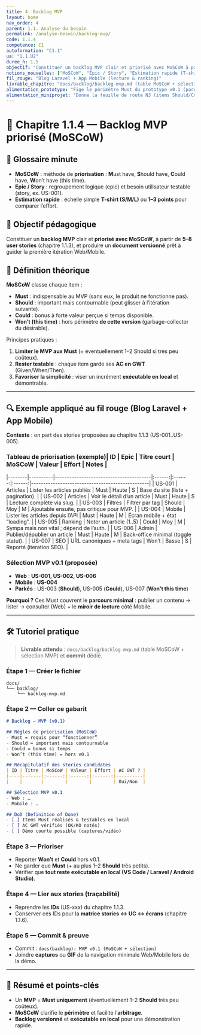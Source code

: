 ```yaml
---
title: 4. Backlog MVP
layout: home
nav_order: 4
parent: 1.1. Analyse du besoin
permalink: /analyse-besoin/backlog-mvp/
code: 1.1.4
competence: C1
autoformation: "C1.1"
ua: "1.1.U2"
duree_h: 1.5
objectif: "Constituer un backlog MVP clair et priorisé avec MoSCoW à partir des stories."
notions_nouvelles: ["MoSCoW", "Epic / Story", "Estimation rapide (T-shirt / points)"]
fil_rouge: "Blog Laravel + App Mobile (lecture & ranking)"
livrable_chapitre: "docs/backlog/backlog-mvp.md (table MoSCoW + sélection MVP v0.1)"
alimentation_prototype: "Fige le périmètre Must du prototype v0.1 (parcours minimal Web + Mobile)"
alimentation_miniprojet: "Donne la feuille de route N3 (items Should/Could/Won’t reportés en itérations)"
---
```


# 📘 Chapitre 1.1.4 — Backlog MVP priorisé (MoSCoW)

## 📒 Glossaire minute
- **MoSCoW** : méthode de **priorisation** : **M**ust have, **S**hould have, **C**ould have, **W**on’t have (this time).
- **Epic / Story** : regroupement logique (epic) et besoin utilisateur testable (story, ex. US-001).
- **Estimation rapide** : échelle simple **T-shirt (S/M/L)** ou **1–3 points** pour comparer l’effort.

## 🎯 Objectif pédagogique
Constituer un **backlog MVP** clair et **priorisé avec MoSCoW**, à partir de **5–8 user stories** (chapitre 1.1.3), et produire un **document versionné** prêt à guider la première itération Web/Mobile.

## 🧠 Définition théorique
**MoSCoW** classe chaque item :
- **Must** : indispensable au MVP (sans eux, le produit ne fonctionne pas).
- **Should** : important mais contournable (peut glisser à l’itération suivante).
- **Could** : bonus à forte valeur perçue si temps disponible.
- **Won’t (this time)** : hors périmètre **de cette version** (garbage-collector du désirable).

Principes pratiques :
1) **Limiter le MVP aux Must** (+ éventuellement 1–2 Should si très peu coûteux).  
2) **Rester testable** : chaque item garde ses **AC en GWT** (Given/When/Then).  
3) **Favoriser la simplicité** : viser un incrément **exécutable en local** et démontrable.

---

## 🔍 Exemple appliqué au fil rouge (Blog Laravel + App Mobile)
**Contexte** : on part des stories proposées au chapitre 1.1.3 (US-001..US-005).

### Tableau de priorisation (exemple)| ID     | Epic     | Titre court                           | MoSCoW | Valeur | Effort | Notes                                           |
|--------|----------|----------------------------------------|:------:|:------:|:------:|-------------------------------------------------|
| US-001 | Articles | Lister les articles publiés            |  Must  |  Haute |   S    | Base du site (liste + pagination).              |
| US-002 | Articles | Voir le détail d’un article            |  Must  |  Haute |   S    | Lecture complète via slug.                      |
| US-003 | Filtres  | Filtrer par tag                        | Should | Moy    |   M    | Ajoutable ensuite, pas critique pour MVP.       |
| US-004 | Mobile   | Lister les articles depuis l’API       |  Must  |  Haute |   M    | Écran mobile + état “loading”.                  |
| US-005 | Ranking  | Noter un article (1..5)                | Could  |  Moy   |   M    | Sympa mais non vital ; dépend de l’auth.        |
| US-006 | Admin    | Publier/dépublier un article           |  Must  |  Haute |   M    | Back-office minimal (toggle statut).            |
| US-007 | SEO      | URL canoniques + meta tags             | Won’t  |  Basse |   S    | Reporté (iteration SEO).                        |
### Sélection MVP v0.1 (proposée)

* **Web** : **US-001, US-002, US-006**
* **Mobile** : **US-004**
* **Parkés** : US-003 (**Should**), US-005 (**Could**), US-007 (**Won’t this time**)

**Pourquoi ?** Ces Must couvrent le **parcours minimal** : publier un contenu → lister → consulter (Web) + le **miroir de lecture** côté Mobile.&#x20;

---

## 🛠 Tutoriel pratique

> **Livrable attendu** : `docs/backlog/backlog-mvp.md` (table MoSCoW + sélection MVP) et **commit** dédié.

### Étape 1 — Créer le fichier

```
docs/
└── backlog/
    └── backlog-mvp.md
```

### Étape 2 — Coller ce gabarit

```md
# Backlog – MVP (v0.1)

## Règles de priorisation (MoSCoW)
- Must = requis pour “fonctionner”
- Should = important mais contournable
- Could = bonus si temps
- Won’t (this time) = hors v0.1

## Récapitulatif des stories candidates
| ID | Titre | MoSCoW | Valeur | Effort | AC GWT ? |
|----|-------|:------:|:------:|:------:|----------|
|    |       |        |        |        | Oui/Non  |

## Sélection MVP v0.1
- Web : …
- Mobile : …

## DoD (Definition of Done)
- [ ] Items Must réalisés & testables en local
- [ ] AC GWT vérifiés (OK/KO notés)
- [ ] Démo courte possible (captures/vidéo)
```

### Étape 3 — Prioriser

* Reporter **Won’t** et **Could** hors v0.1.
* Ne garder que **Must** (+ au plus 1–2 **Should** très petits).
* Vérifier que **tout reste exécutable en local (VS Code / Laravel / Android Studio)**.&#x20;

### Étape 4 — Lier aux stories (traçabilité)

* Reprendre les **IDs** (US-xxx) du chapitre 1.1.3.
* Conserver ces IDs pour la **matrice stories ↔ UC ↔ écrans** (chapitre 1.1.6).

### Étape 5 — Commit & preuve

* Commit : `docs(backlog): MVP v0.1 (MoSCoW + sélection)`
* Joindre **captures** ou **GIF** de la navigation minimale Web/Mobile lors de la démo.

---

## 🧾 Résumé et points-clés

* Un **MVP** = **Must uniquement** (éventuellement 1–2 **Should** très peu coûteux).
* **MoSCoW** clarifie le **périmètre** et facilite l’**arbitrage**.
* **Backlog versionné** et **exécutable en local** pour une démonstration rapide. &#x20;

